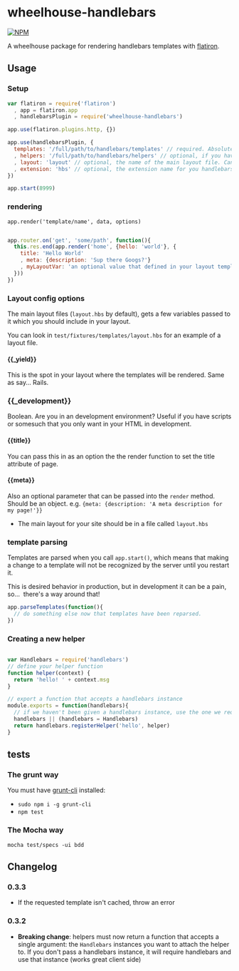wheelhouse-handlebars
=======================

[![NPM](https://nodei.co/npm/wheelhouse-handlebars.png)](https://nodei.co/npm/wheelhouse-handlebars/)

A wheelhouse package for rendering handlebars templates with [flatiron](https://github.com/flatiron/flatiron).

## Usage

### Setup
```js
var flatiron = require('flatiron')
  , app = flatiron.app
  , handlebarsPlugin = require('wheelhouse-handlebars')

app.use(flatiron.plugins.http, {})

app.use(handlebarsPlugin, {
  templates: '/full/path/to/handlebars/templates' // required. Absolute path.
  , helpers: '/full/path/to/handlebars/helpers' // optional, if you have handlebars helpers, this is where you load them. Can be an array or a string.
  , layout: 'layout' // optional, the name of the main layout file. Can be a path relative to your templates directory.
  , extension: 'hbs' // optional, the extension name for you handlebars templates. Don't prefix with a dot.
})

app.start(8999)
```

### rendering

`app.render('template/name', data, options)`

```js

app.router.on('get', 'some/path', function(){
  this.res.end(app.render('home', {hello: 'world'}, {
    title: 'Hello World'
    , meta: {description: 'Sup there Googs?'}
    , myLayoutVar: 'an optional value that defined in your layout template'
  }))
})

```

### Layout config options

The main layout files (`layout.hbs` by default), gets a few variables passed to it
which you should include in your layout.

You can look in `test/fixtures/templates/layout.hbs` for an example of a layout file.

#### {{_yield}}
This is the spot in your layout where the templates will be rendered. Same as say… Rails.

### {{_development}}
Boolean. Are you in an development environment? Useful if you have scripts or somesuch that you only want in your HTML in development.

#### {{title}}
You can pass this in as an option the the render function to set the title attribute
of page.

#### {{meta}}
Also an optional parameter that can be passed into the `render` method. Should be an object. e.g. `{meta: {description: 'A meta description for my page!'}}`

* The main layout for your site should be in a file called `layout.hbs`

### template parsing
Templates are parsed when you call `app.start()`, which means that making a change to a template will not be recognized by the server until you restart it.

This is desired behavior in production, but in development it can be a pain, so…  there's a way around that!

```js
app.parseTemplates(function(){
  // do something else now that templates have been reparsed.
})
```

### Creating a new helper
```js

var Handlebars = require('handlebars')
// define your helper function
function helper(context) {
  return 'hello! ' + context.msg
}

// export a function that accepts a handlebars instance
module.exports = function(handlebars){
  // if we haven't been given a handlebars instance, use the one we required. This will work fine browser-side, but not in node, you must pass the handlebars instance you want to attach to (this plugin does that for you.)
  handlebars || (handlebars = Handlebars)
  return handlebars.registerHelper('hello', helper)
}

```

## tests

### The grunt way
You must have [grunt-cli](https://github.com/gruntjs/grunt-cli) installed:
* `sudo npm i -g grunt-cli`
* `npm test`

### The Mocha way
`mocha test/specs -ui bdd`

## Changelog
### 0.3.3
* If the requested template isn't cached, throw an error

### 0.3.2
* **Breaking change**: helpers must now return a function that accepts a single argument: the `Handlebars` instances you want to attach the helper to. If you don't pass a handlebars instance, it will require handlebars and use that instance (works great client side)
